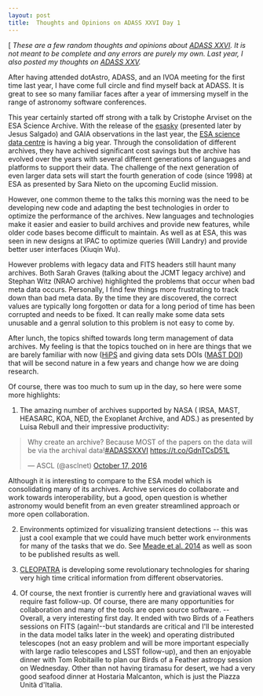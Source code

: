 ```yaml
---
layout: post
title:  Thoughts and Opinions on ADASS XXVI Day 1
---
```

[
_These are a few random thoughts and opinions about [ADASS XXVI](http://www.adass2016.inaf.it/index.php).  It is not meant to be complete and any errors are purely my own.  Last year, I also posted my thoughts on [ADASS XXV](http://stevecrawford.saao.ac.za/2015/10/26/adass-day-1/)._

After having attended dotAstro, ADASS, and an IVOA meeting for the first time last year, I have come full circle and find myself back at ADASS.   It is great to see so many familiar faces after a year of immersing myself in the range of astronomy software conferences.  

This year certainly started off strong with a talk by Cristophe Arviset on the ESA Science Archive.   With the release of the [esasky](http://sky.esa.int/) (presented later by Jesus Salgado) and GAIA observations in the last year, the [ESA science data centre](http://www.cosmos.esa.int/web/esdc) is having a big year.   Through the consolidation of different archives, they have achived significant cost savings but the  archive has evolved over the years with several different generations of languages and platforms to support their data.   The challenge of the next generation of even larger data sets will start the fourth generation of code (since 1998) at ESA as presented by Sara Nieto on the upcoming Euclid mission.  

However, one common theme to the talks this morning was the need to be developing new code and adapting the best technologies in order to optimize the performance of the archives.  New languages and technologies make it easier and easier to build archives and provide new features, while older code bases become difficult to maintain.   As well as at ESA, this was seen in new designs at IPAC to optimize queries (Will Landry) and provide better user interfaces (Xiuqin Wu). 

However problems with legacy data and FITS headers still haunt many archives.  Both Sarah Graves (talking about the JCMT legacy archive) and Stephan Witz (NRAO archive) highlighted the problems that occur when bad meta data occurs.   Personally, I find few things more frustrating to track down than bad meta data.  By the time they are discovered, the correct values are typically long forgotten or data for a long period of time has been corrupted and needs to be fixed.   It can really make some data sets unusable and a genral solution to this problem is not easy to come by. 

After lunch, the topics shifted towards long term management of data archives. My feeling is that the topics touched on in here are things that we are barely familiar with now ([HiPS](http://aladin.u-strasbg.fr/hips/) and 
giving data sets DOIs ([MAST DOI](https://archive.stsci.edu/doi/search/index.html)) that will be second nature in a few years and change how we are doing research. 

Of course, there was too much to sum up in the day, so here were some more highlights:

1) The amazing number of archives supported by NASA ( IRSA, MAST, HEASARC, KOA, NED, the Exoplanet Archive, and ADS.) as presented by Luisa Rebull and their impressive productivity:
<blockquote class="twitter-tweet" data-lang="en"><p lang="en" dir="ltr">Why create an archive? Because MOST of the papers on the data will be via the archival data!<a href="https://twitter.com/hashtag/ADASSXXVI?src=hash">#ADASSXXVI</a> <a href="https://t.co/GdnTCsD51L">https://t.co/GdnTCsD51L</a></p>&mdash; ASCL (@asclnet) <a href="https://twitter.com/asclnet/status/787988726551052288">October 17, 2016</a></blockquote>
<script async src="//platform.twitter.com/widgets.js" charset="utf-8"></script>

Although it is interesting to compare to the ESA model which is consolidating many of its archives.  Archive services do collaborate and work towards interoperability, but a good, open question is whether astronomy would benefit from an even greater streamlined approach or more open collaboration.  

2) Environments optimized for visualizing transient detections -- this was just a cool example that we could have much better work environments for many of the tasks that we do.  See [Meade et al. 2014](http://adsabs.harvard.edu/abs/2014PASA...31...33M) as well as soon to be published results as well.

3) [CLEOPATRA](https://www.asterics2020.eu/cleopatra) is developing some revolutionary technologies for sharing very high time critical information from different observatories.   

4) Of course, the next frontier is currently here and graviational waves will require fast follow-up. Of course, there are many opportunities for collaboration and many of the tools are open source software. --
Overall, a very interesting first day.   It ended with two Birds of a Feathers sessions on FITS (again!--but standards are critical and I'll be interested in the data model talks later in the week) and operating distributed telescopes (not an easy problem and will be more important especially with large radio telescopes and LSST follow-up), and then an enjoyable dinner with Tom Robitaille to plan our Birds of a Feather astropy session on Wednesday.  Other than not having tiramasu for desert, we had a very good seafood dinner at Hostaria Malcanton, which is just the Piazza Unità d'Italia. 

